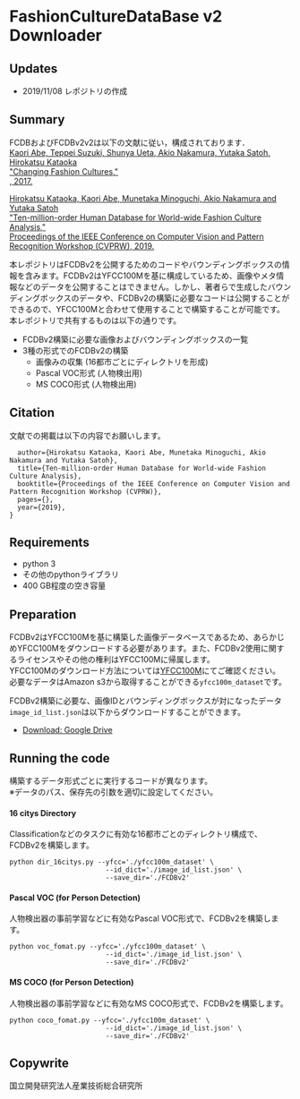 # FashionCultureDataBase v2 Downloader
## Updates
* 2019/11/08 レポジトリの作成

## Summary
FCDBおよびFCDBv2v2は以下の文献に従い，構成されております．  
[Kaori Abe, Teppei Suzuki, Shunya Ueta, Akio Nakamura, Yutaka Satoh, Hirokatsu Kataoka  
"Changing Fashion Cultures,"  
, 2017.][1]

[Hirokatsu Kataoka, Kaori Abe, Munetaka Minoguchi, Akio Nakamura and Yutaka Satoh  
"Ten-million-order Human Database for World-wide Fashion Culture Analysis,"  
Proceedings of the IEEE Conference on Computer Vision and Pattern Recognition Workshop (CVPRW), 2019.][2]  

本レポジトリはFCDBv2を公開するためのコードやバウンディングボックスの情報を含みます。FCDBv2はYFCC100Mを基に構成しているため、画像やメタ情報などのデータを公開することはできません。しかし、著者らで生成したバウンディングボックスのデータや、FCDBv2の構築に必要なコードは公開することができるので、YFCC100Mと合わせて使用することで構築することが可能です。
本レポジトリで共有するものは以下の通りです。  
* FCDBv2構築に必要な画像およびバウンディングボックスの一覧
* 3種の形式でのFCDBv2の構築  
  * 画像みの収集 (16都市ごとにディレクトリを形成)
  * Pascal VOC形式 (人物検出用)
  * MS COCO形式 (人物検出用)

## Citation
文献での掲載は以下の内容でお願いします。  

```@inproceedings{hara3dcnns,
  author={Hirokatsu Kataoka, Kaori Abe, Munetaka Minoguchi, Akio Nakamura and Yutaka Satoh},
  title={Ten-million-order Human Database for World-wide Fashion Culture Analysis},
  booktitle={Proceedings of the IEEE Conference on Computer Vision and Pattern Recognition Workshop (CVPRW)},
  pages={},
  year={2019},
}
```

## Requirements
* python 3
* その他のpythonライブラリ
* 400 GB程度の空き容量

## Preparation
FCDBv2はYFCC100Mを基に構築した画像データベースであるため、あらかじめYFCC100Mをダウンロードする必要があります。また、FCDBv2使用に関するライセンスやその他の権利はYFCC100Mに帰属します。  
YFCC100Mのダウンロード方法については[YFCC100M][3]にてご確認ください。  
必要なデータはAmazon s3から取得することができる`yfcc100m_dataset`です。

FCDBv2構築に必要な、画像IDとバウンディングボックスが対になったデータ`image_id_list.json`は以下からダウンロードすることができます。  
* [Download: Google Drive][4]

## Running the code
構築するデータ形式ごとに実行するコードが異なります。  
※データのパス、保存先の引数を適切に設定してください。

#### 16 citys Directory
Classificationなどのタスクに有効な16都市ごとのディレクトリ構成で、FCDBv2を構築します。  
```
python dir_16citys.py --yfcc='./yfcc100m_dataset' \
                        --id_dict='./image_id_list.json' \
                        --save_dir='./FCDBv2'
```

#### Pascal VOC (for Person Detection)
人物検出器の事前学習などに有効なPascal VOC形式で、FCDBv2を構築します。  
```
python voc_fomat.py --yfcc='./yfcc100m_dataset' \
                        --id_dict='./image_id_list.json' \
                        --save_dir='./FCDBv2'
```

#### MS COCO (for Person Detection)
人物検出器の事前学習などに有効なMS COCO形式で、FCDBv2を構築します。  
```
python coco_fomat.py --yfcc='./yfcc100m_dataset' \
                        --id_dict='./image_id_list.json' \
                        --save_dir='./FCDBv2'
```

## Copywrite
国立開発研究法人産業技術総合研究所




[1]:https://arxiv.org/abs/1703.07920
[2]:https://arxiv.org/abs/1703.07920
[3]:http://projects.dfki.uni-kl.de/yfcc100m/
[4]:http://projects.dfki.uni-kl.de/yfcc100m/